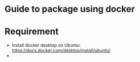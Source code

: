 # Guide to package using docker

# Requirement
- Install docker desktop on Ubuntu: https://docs.docker.com/desktop/install/ubuntu/
- 